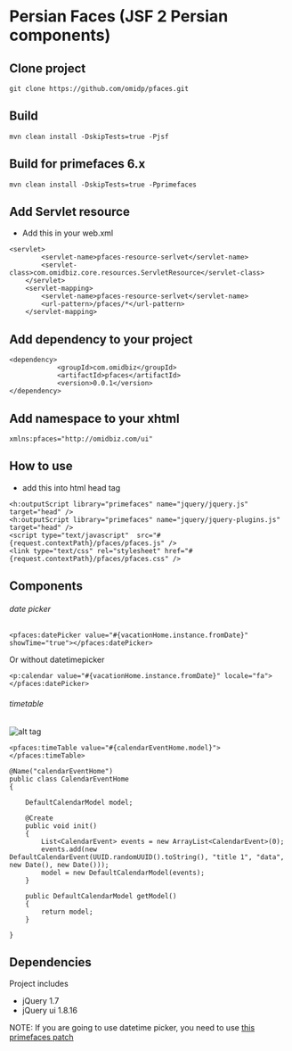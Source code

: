 # Persian Faces (JSF 2 Persian components)

## Clone project

```
git clone https://github.com/omidp/pfaces.git
```

## Build 

```
mvn clean install -DskipTests=true -Pjsf
```

## Build for primefaces 6.x

```
mvn clean install -DskipTests=true -Pprimefaces
```

## Add Servlet resource

* Add this in your web.xml

```
<servlet>
		<servlet-name>pfaces-resource-serlvet</servlet-name>
		<servlet-class>com.omidbiz.core.resources.ServletResource</servlet-class>		
	</servlet>
	<servlet-mapping>
		<servlet-name>pfaces-resource-serlvet</servlet-name>
		<url-pattern>/pfaces/*</url-pattern>
	</servlet-mapping>
```

## Add dependency to your project

```
<dependency>
			<groupId>com.omidbiz</groupId>
			<artifactId>pfaces</artifactId>
			<version>0.0.1</version>
</dependency>
```

## Add namespace to your xhtml

```
xmlns:pfaces="http://omidbiz.com/ui"
```

## How to use

* add this into html head tag

```
<h:outputScript library="primefaces" name="jquery/jquery.js" target="head" />
<h:outputScript library="primefaces" name="jquery/jquery-plugins.js"	target="head" />
<script type="text/javascript"	src="#{request.contextPath}/pfaces/pfaces.js" />
<link type="text/css" rel="stylesheet" href="#{request.contextPath}/pfaces/pfaces.css" />
```

## Components

###### date picker



```
<pfaces:datePicker value="#{vacationHome.instance.fromDate}" showTime="true"></pfaces:datePicker>
```

Or without datetimepicker

```
<p:calendar value="#{vacationHome.instance.fromDate}" locale="fa"></pfaces:datePicker>
```


###### timetable 

![alt tag](http://cdn.persiangig.com/preview/IEodTMXT6Q/timeTable.png)


```
<pfaces:timeTable value="#{calendarEventHome.model}"></pfaces:timeTable>
```


```
@Name("calendarEventHome")
public class CalendarEventHome
{

    DefaultCalendarModel model;

    @Create
    public void init()
    {
        List<CalendarEvent> events = new ArrayList<CalendarEvent>(0);
        events.add(new DefaultCalendarEvent(UUID.randomUUID().toString(), "title 1", "data", new Date(), new Date()));
        model = new DefaultCalendarModel(events);
    }

    public DefaultCalendarModel getModel()
    {
        return model;
    }

}
```


## Dependencies

Project includes

+ jQuery 1.7
+ jQuery ui 1.8.16

NOTE: If you are going to use datetime picker, you need to use [this primefaces patch](https://github.com/omidp/primefaces/tree/p6.1) 
